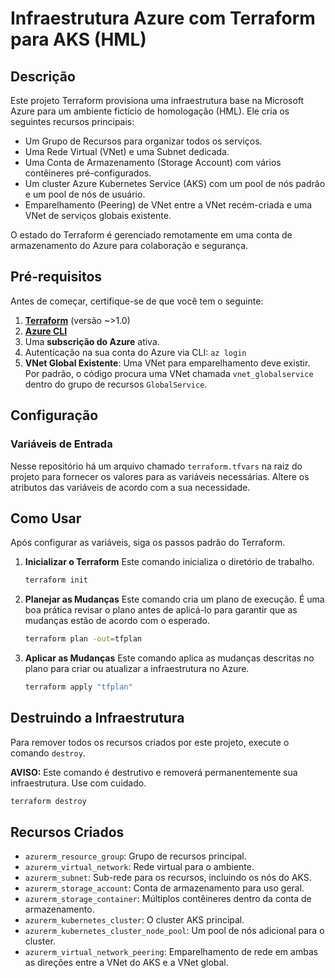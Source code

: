 # Infraestrutura Azure com Terraform para AKS (HML)
 
## Descrição
 
Este projeto Terraform provisiona uma infraestrutura base na Microsoft Azure para um ambiente fictício de homologação (HML). Ele cria os seguintes recursos principais:
- Um Grupo de Recursos para organizar todos os serviços.
- Uma Rede Virtual (VNet) e uma Subnet dedicada.
- Uma Conta de Armazenamento (Storage Account) com vários contêineres pré-configurados.
- Um cluster Azure Kubernetes Service (AKS) com um pool de nós padrão e um pool de nós de usuário.
- Emparelhamento (Peering) de VNet entre a VNet recém-criada e uma VNet de serviços globais existente.
 
O estado do Terraform é gerenciado remotamente em uma conta de armazenamento do Azure para colaboração e segurança.
 
## Pré-requisitos
 
Antes de começar, certifique-se de que você tem o seguinte:
1.  **[Terraform](https://learn.hashicorp.com/tutorials/terraform/install-cli)** (versão ~>1.0)
2.  **[Azure CLI](https://docs.microsoft.com/en-us/cli/azure/install-azure-cli)**
3.  Uma **subscrição do Azure** ativa.
4.  Autenticação na sua conta do Azure via CLI: `az login`
5.  **VNet Global Existente**: Uma VNet para emparelhamento deve existir. Por padrão, o código procura uma VNet chamada `vnet_globalservice` dentro do grupo de recursos `GlobalService`.
 
## Configuração
 
### Variáveis de Entrada

Nesse repositório há um arquivo chamado `terraform.tfvars` na raiz do projeto para fornecer os valores para as variáveis necessárias. Altere os atributos das variáveis de acordo com a sua necessidade.


## Como Usar

Após configurar as variáveis, siga os passos padrão do Terraform.

1.  **Inicializar o Terraform**
    Este comando inicializa o diretório de trabalho.
    ```bash
    terraform init
    ```

2.  **Planejar as Mudanças**
    Este comando cria um plano de execução. É uma boa prática revisar o plano antes de aplicá-lo para garantir que as mudanças estão de acordo com o esperado.
    ```bash
    terraform plan -out=tfplan
    ```

3.  **Aplicar as Mudanças**
    Este comando aplica as mudanças descritas no plano para criar ou atualizar a infraestrutura no Azure.
    ```bash
    terraform apply "tfplan"
    ```

## Destruindo a Infraestrutura

Para remover todos os recursos criados por este projeto, execute o comando `destroy`.

**AVISO:** Este comando é destrutivo e removerá permanentemente sua infraestrutura. Use com cuidado.

```bash
terraform destroy
```

## Recursos Criados

-   `azurerm_resource_group`: Grupo de recursos principal.
-   `azurerm_virtual_network`: Rede virtual para o ambiente.
-   `azurerm_subnet`: Sub-rede para os recursos, incluindo os nós do AKS.
-   `azurerm_storage_account`: Conta de armazenamento para uso geral.
-   `azurerm_storage_container`: Múltiplos contêineres dentro da conta de armazenamento.
-   `azurerm_kubernetes_cluster`: O cluster AKS principal.
-   `azurerm_kubernetes_cluster_node_pool`: Um pool de nós adicional para o cluster.
-   `azurerm_virtual_network_peering`: Emparelhamento de rede em ambas as direções entre a VNet do AKS e a VNet global.



